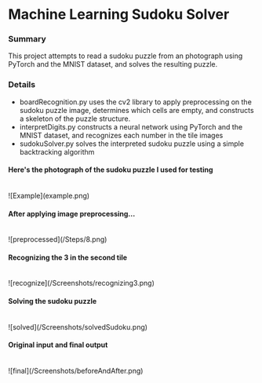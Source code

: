 # Machine Learning Sudoku Solver

### Summary
This project attempts to read a sudoku puzzle from an photograph using PyTorch and the MNIST dataset, and solves the resulting puzzle.

### Details
* boardRecognition.py uses the cv2 library to apply preprocessing on the sudoku puzzle image, determines which cells are empty, and constructs a skeleton of the puzzle structure.
* interpretDigits.py constructs a neural network using PyTorch and the MNIST dataset, and recognizes each number in the tile images
* sudokuSolver.py solves the interpreted sudoku puzzle using a simple backtracking algorithm

#### Here's the photograph of the sudoku puzzle I used for testing
<br />
![Example](example.png)

#### After applying image preprocessing...
<br />
![preprocessed](/Steps/8.png)

#### Recognizing the 3 in the second tile
<br />
![recognize](/Screenshots/recognizing3.png)

#### Solving the sudoku puzzle
<br />
![solved](/Screenshots/solvedSudoku.png)

#### Original input and final output
<br />
![final](/Screenshots/beforeAndAfter.png)
